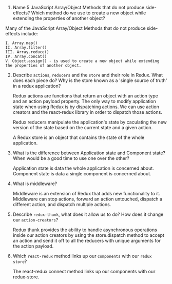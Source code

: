 1.  Name 5 JavaScript Array/Object Methods that do not produce side-effects? Which method do we use to create a new object while extending the properties of another object?

Many of the JavaScript Array/Object Methods that do not produce side-effects include: 

    I. Array.map() 
    II. Array.filter()
    III. Array.reduce()
    IV. Array.concat()
    V. Object.assign() - is used to create a new object while extending the properties of another object. 
    

2. Describe `actions`, `reducers` and the `store` and their role in Redux. What does each piece do? Why is the store known as a 'single source of truth' in a redux application?

    Redux actions are functions that return an object with an action type and an action payload property. The only way to modify application 
    state when using Redux is by dispatching actions. We can use action creators and the react-redux library in order to dispatch those actions. 

    Redux reducers manipulate the application's state by caculating the new version of the state based on the current state and a given action. 
    
    A Redux store is an object that contains the state of the whole application. 
    
3. What is the difference between Application state and Component state? When would be a good time to use one over the other?

    Application state is data the whole application is concerned about. Component state is data a single component is concerned about. 

4. What is middleware?

    Middleware is an extension of Redux that adds new functionality to it. Middleware can stop actions, forward an action untouched, dispatch a different action, and dispatch multiple actions. 

5. Describe `redux-thunk`, what does it allow us to do? How does it change our `action-creators`?

    Redux thunk provides the ability to handle asynchronous operations inside our action creators by using the store.dispatch method to accept an action and send it off to all the reducers with unique arguments for the action payload. 

1.  Which `react-redux` method links up our `components` with our `redux store`?

    The react-redux connect method links up our components with our redux-store. 
